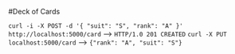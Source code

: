 
#Deck of Cards

`curl -i -X POST -d '{ "suit": "S", "rank": "A" }' http://localhost:5000/card` --> `HTTP/1.0 201 CREATED`
`curl -X PUT localhost:5000/card` --> `{"rank": "A", "suit": "S"}`